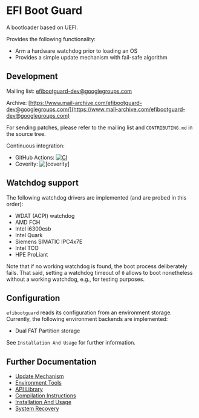 # EFI Boot Guard #

A bootloader based on UEFI.

Provides the following functionality:
* Arm a hardware watchdog prior to loading an OS
* Provides a simple update mechanism with fail-safe algorithm

## Development ##

Mailing list:
[efibootguard-dev@googlegroups.com](efibootguard-dev@googlegroups.com)

Archive:
[https://www.mail-archive.com/efibootguard-dev@googlegroups.com/](https://www.mail-archive.com/efibootguard-dev@googlegroups.com)

For sending patches, please refer to the mailing list and `CONTRIBUTING.md` in
the source tree.

Continuous integration:
* GitHub Actions: [![CI](https://github.com/siemens/efibootguard/actions/workflows/main.yaml/badge.svg?branch=master)](https://github.com/siemens/efibootguard/actions/workflows/main.yaml)
* Coverity: ![[coverity]](https://img.shields.io/coverity/scan/13885.svg)

## Watchdog support ##

The following watchdog drivers are implemented (and are probed in this order):
* WDAT (ACPI) watchdog
* AMD FCH
* Intel i6300esb
* Intel Quark
* Siemens SIMATIC IPC4x7E
* Intel TCO
* HPE ProLiant

Note that if no working watchdog is found, the boot process deliberately fails.
That said, setting a watchdog timeout of `0` allows to boot nonetheless without
a working watchdog, e.g., for testing purposes.

## Configuration ##

`efibootguard` reads its configuration from an environment storage. Currently,
the following environment backends are implemented:
* Dual FAT Partition storage

See `Installation And Usage` for further information.

## Further Documentation ##

* [Update Mechanism](docs/UPDATE.md)
* [Environment Tools](docs/TOOLS.md)
* [API Library](docs/API.md)
* [Compilation Instructions](docs/COMPILE.md)
* [Installation And Usage](docs/USAGE.md)
* [System Recovery](docs/RECOVERY.md)
